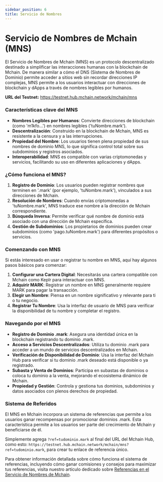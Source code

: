 ```yaml
---
sidebar_position: 6
title: Servicio de Nombres
---
```


# Servicio de Nombres de Mchain (MNS)

El Servicio de Nombres de Mchain (MNS) es un protocolo descentralizado destinado a simplificar las interacciones humanas con la blockchain de Mchain. De manera similar a cómo el DNS (Sistema de Nombres de Dominio) permite acceder a sitios web sin recordar direcciones IP complejas, MNS permite a los usuarios interactuar con direcciones de blockchain y dApps a través de nombres legibles por humanos.

**URL del Testnet:** https://testnet.hub.mchain.network/mchain/mns

### Características clave del MNS
- **Nombres Legibles por Humanos**: Convierte direcciones de blockchain (como 'm1kfo...') en nombres legibles ('tuNombre.mark').
- **Descentralización**: Construido en la blockchain de Mchain, MNS es resistente a la censura y a las interrupciones.
- **Propiedad del Nombre**: Los usuarios tienen plena propiedad de sus nombres de dominio MNS, lo que significa control total sobre sus subdominios y registros asociados.
- **Interoperabilidad**: MNS es compatible con varias criptomonedas y servicios, facilitando su uso en diferentes aplicaciones y dApps.

### ¿Cómo funciona el MNS?
1. **Registro de Dominio**: Los usuarios pueden registrar nombres que terminen en '.mark' (por ejemplo, 'tuNombre.mark'), vinculados a sus direcciones de Mchain.
2. **Resolución de Nombres**: Cuando envías criptomonedas a 'tuNombre.mark', MNS traduce ese nombre a la dirección de Mchain correspondiente.
3. **Búsqueda Inversa**: Permite verificar qué nombre de dominio está asociado con una dirección de Mchain específica.
4. **Gestión de Subdominios**: Los propietarios de dominios pueden crear subdominios (como 'pago.tuNombre.mark') para diferentes propósitos o servicios.

### Comenzando con MNS
Si estás interesado en usar o registrar tu nombre en MNS, aquí hay algunos pasos básicos para comenzar:
1. **Configurar una Cartera Digital**: Necesitarás una cartera compatible con Mchain como Keplr para interactuar con MNS.
2. **Adquirir MARK**: Registrar un nombre en MNS generalmente requiere MARK para pagar la transacción.
3. **Elegir un Nombre**: Piensa en un nombre significativo y relevante para ti o tu negocio.
4. **Registrar Tu Nombre**: Usa la interfaz de usuario de MNS para verificar la disponibilidad de tu nombre y completar el registro.

### Navegando por el MNS
- **Registro de Dominio .mark**: Asegura una identidad única en la blockchain registrando tu dominio .mark.
- **Acceso a Servicios Descentralizados**: Utiliza tu dominio .mark para acceder a un mundo de servicios descentralizados en Mchain.
- **Verificación de Disponibilidad de Dominio**: Usa la interfaz del Mchain Hub para verificar si tu dominio .mark deseado está disponible o ya registrado.
- **Subasta y Venta de Dominios**: Participa en subastas de dominios o coloca tu dominio a la venta, mejorando el ecosistema dinámico de Mchain.
- **Propiedad y Gestión**: Controla y gestiona tus dominios, subdominios y datos asociados con plenos derechos de propiedad.

### Sistema de Referidos

El MNS en Mchain incorpora un sistema de referencias que permite a los usuarios ganar recompensas por promocionar dominios .mark. Esta característica permite a los usuarios ser parte del crecimiento de Mchain y beneficiarse de él.

Simplemente agrega `?ref=tudominio.mark` al final del URL del Mchain Hub, como esto: `https://testnet.hub.mchain.network/mchain/mns?ref=tudominio.mark`, para crear tu enlace de referencia único.

Para obtener información detallada sobre cómo funciona el sistema de referencias, incluyendo cómo ganar comisiones y consejos para maximizar tus referencias, visita nuestro artículo dedicado sobre [Referencias en el Servicio de Nombres de Mchain](/docs/learn/mns/referral-system).